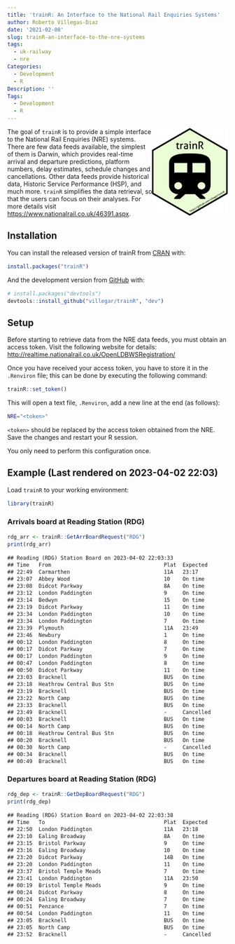 ```yaml
---
title: 'trainR: An Interface to the National Rail Enquiries Systems'
author: Roberto Villegas-Diaz
date: '2021-02-08'
slug: trainR-an-interface-to-the-nre-systems
tags:
  - uk-railway
  - nre
Categories:
  - Development
  - R
Description: ''
Tags:
  - Development
  - R
---
```


<img src="https://raw.githubusercontent.com/villegar/trainR/main/inst/images/logo.png" alt="logo" align="right" height=200px/>

The goal of `trainR` is to provide a simple interface to the 
National Rail Enquiries (NRE) systems. There are few data feeds 
available, the simplest of them is Darwin, which provides real-time 
arrival and departure predictions, platform numbers, delay estimates, 
schedule changes and cancellations. Other data feeds provide historical 
data, Historic Service Performance (HSP), and much more. `trainR` 
simplifies the data retrieval, so that the users can focus on their 
analyses. For more details visit 
https://www.nationalrail.co.uk/46391.aspx.

## Installation

You can install the released version of trainR from [CRAN](https://CRAN.R-project.org) with:

``` r
install.packages("trainR")
```

And the development version from [GitHub](https://github.com/) with:

``` r
# install.packages("devtools")
devtools::install_github("villegar/trainR", "dev")
```

## Setup
Before starting to retrieve data from the NRE data feeds, you must obtain an access token. 
Visit the following website for details: http://realtime.nationalrail.co.uk/OpenLDBWSRegistration/

Once you have received your access token, you have to store it in the `.Renviron` file; this can be 
done by executing the following command:


```r
trainR::set_token()
```

This will open a text file, `.Renviron`, add a new line at the end (as follows):

```bash
NRE="<token>"
```

`<token>` should be replaced by the access token obtained from the NRE. Save the changes and restart 
your R session.

You only need to perform this configuration once.

## Example (Last rendered on 2023-04-02 22:03)

Load `trainR` to your working environment:

```r
library(trainR)
```

### Arrivals board at Reading Station (RDG)


```r
rdg_arr <- trainR::GetArrBoardRequest("RDG")
print(rdg_arr)
```

```
## Reading (RDG) Station Board on 2023-04-02 22:03:33
## Time   From                                    Plat  Expected
## 22:49  Carmarthen                              11A   23:17
## 23:07  Abbey Wood                              10    On time
## 23:08  Didcot Parkway                          8A    On time
## 23:12  London Paddington                       9     On time
## 23:14  Bedwyn                                  15    On time
## 23:19  Didcot Parkway                          11    On time
## 23:34  London Paddington                       10    On time
## 23:34  London Paddington                       7     On time
## 23:39  Plymouth                                11A   23:49
## 23:46  Newbury                                 1     On time
## 00:12  London Paddington                       8     On time
## 00:17  Didcot Parkway                          7     On time
## 00:17  London Paddington                       9     On time
## 00:47  London Paddington                       8     On time
## 00:50  Didcot Parkway                          11    On time
## 23:03  Bracknell                               BUS   On time
## 23:18  Heathrow Central Bus Stn                BUS   On time
## 23:19  Bracknell                               BUS   On time
## 23:22  North Camp                              BUS   On time
## 23:33  Bracknell                               BUS   On time
## 23:49  Bracknell                               -     Cancelled
## 00:03  Bracknell                               BUS   On time
## 00:14  North Camp                              BUS   On time
## 00:18  Heathrow Central Bus Stn                BUS   On time
## 00:20  Bracknell                               BUS   On time
## 00:30  North Camp                              -     Cancelled
## 00:34  Bracknell                               BUS   On time
## 00:49  Bracknell                               BUS   On time
```

### Departures board at Reading Station (RDG)


```r
rdg_dep <- trainR::GetDepBoardRequest("RDG")
print(rdg_dep)
```

```
## Reading (RDG) Station Board on 2023-04-02 22:03:38
## Time   To                                      Plat  Expected
## 22:50  London Paddington                       11A   23:18
## 23:10  Ealing Broadway                         8A    On time
## 23:15  Bristol Parkway                         9     On time
## 23:16  Ealing Broadway                         10    On time
## 23:20  Didcot Parkway                          14B   On time
## 23:20  London Paddington                       11    On time
## 23:37  Bristol Temple Meads                    7     On time
## 23:41  London Paddington                       11A   23:50
## 00:19  Bristol Temple Meads                    9     On time
## 00:24  Didcot Parkway                          8     On time
## 00:24  Ealing Broadway                         7     On time
## 00:51  Penzance                                7     On time
## 00:54  London Paddington                       11    On time
## 23:05  Bracknell                               BUS   On time
## 23:05  North Camp                              BUS   On time
## 23:52  Bracknell                               -     Cancelled
```
